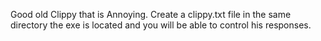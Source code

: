 Good old Clippy that is Annoying.
Create a clippy.txt file in the same directory the exe is located and you will be able to control his responses.
